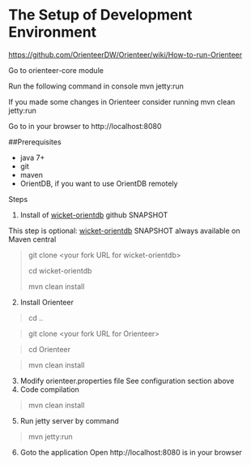 # The Setup of Development Environment

https://github.com/OrienteerDW/Orienteer/wiki/How-to-run-Orienteer

Go to orienteer-core module

Run the following command in console mvn jetty:run

If you made some changes in Orienteer consider running mvn clean jetty:run

Go to in your browser to http://localhost:8080

##Prerequisites
* java 7+
* git
* maven
* OrientDB, if you want to use OrientDB remotely

Steps
1. Install of [wicket-orientdb](https://github.com/OrienteerDW/wicket-orientdb) github SNAPSHOT

  This step is optional: [wicket-orientdb](https://github.com/OrienteerDW/wicket-orientdb) SNAPSHOT always available on Maven central
  
  >git clone &lt;your fork URL for wicket-orientdb&gt;
  >
  >cd wicket-orientdb
  >
  >mvn clean install


2. Install Orienteer

  >cd ..

  >git clone &lt;your fork URL for Orienteer&gt;

  >cd Orienteer

  >mvn clean install

3. Modify orienteer.properties file
  See configuration section above
4. Code compilation
  >mvn clean install
5. Run jetty server by command
  >mvn jetty:run
6. Goto the application
  Open http://localhost:8080 is in your browser

